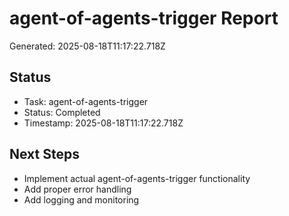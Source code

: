 # agent-of-agents-trigger Report

Generated: 2025-08-18T11:17:22.718Z

## Status
- Task: agent-of-agents-trigger
- Status: Completed
- Timestamp: 2025-08-18T11:17:22.718Z

## Next Steps
- Implement actual agent-of-agents-trigger functionality
- Add proper error handling
- Add logging and monitoring
